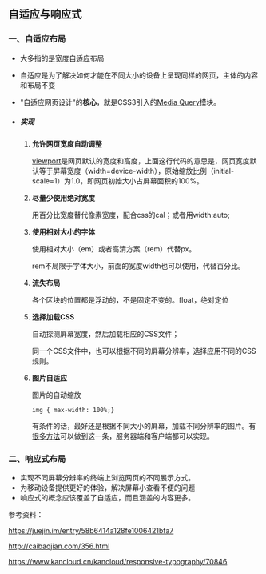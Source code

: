 ## 自适应与响应式

### 一、自适应布局

- 大多指的是宽度自适应布局

- 自适应是为了解决如何才能在不同大小的设备上呈现同样的网页，主体的内容和布局不变

- "自适应网页设计"的**核心**，就是CSS3引入的[Media Query](https://link.juejin.im/?target=http%3A%2F%2Fwww.w3.org%2FTR%2FCSS21%2Fmedia.html)模块。

- ##### 实现

  1. **允许网页宽度自动调整**

     <meta name="viewport" content="width=device-width, initial-scale=1" />

     [viewport](https://link.juejin.im/?target=https%3A%2F%2Fdeveloper.apple.com%2Flibrary%2Fios%2F%23DOCUMENTATION%2FAppleApplications%2FReference%2FSafariWebContent%2FUsingtheViewport%2FUsingtheViewport.html)是网页默认的宽度和高度，上面这行代码的意思是，网页宽度默认等于屏幕宽度（width=device-width），原始缩放比例（initial-scale=1）为1.0，即网页初始大小占屏幕面积的100%。

  2. **尽量少使用绝对宽度**

     用百分比宽度替代像素宽度，配合css的cal；或者用width:auto;

  3. **使用相对大小的字体**

     使用相对大小（em）或者高清方案（rem）代替px。

     rem不局限于字体大小，前面的宽度width也可以使用，代替百分比。

  4. **流失布局**

     各个区块的位置都是浮动的，不是固定不变的。float，绝对定位

  5. **选择加载CSS**

     自动探测屏幕宽度，然后加载相应的CSS文件；

     同一个CSS文件中，也可以根据不同的屏幕分辨率，选择应用不同的CSS规则。

  6. **图片自适应**

     图片的自动缩放

     ```img { max-width: 100%;}
     img { max-width: 100%;}
     ```

     有条件的话，最好还是根据不同大小的屏幕，加载不同分辨率的图片。有[很多方法](https://link.juejin.im/?target=http%3A%2F%2Fblog.cloudfour.com%2Fresponsive-imgs-part-2%2F)可以做到这一条，服务器端和客户端都可以实现。

### 二、响应式布局

- 实现不同屏幕分辨率的终端上浏览网页的不同展示方式。
- 为移动设备提供更好的体验，解决屏幕小查看不便的问题
- 响应式的概念应该覆盖了自适应，而且涵盖的内容更多。



参考资料：

https://juejin.im/entry/58b6414a128fe1006421bfa7

http://caibaojian.com/356.html

https://www.kancloud.cn/kancloud/responsive-typography/70846